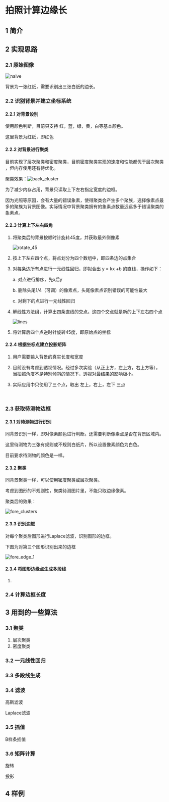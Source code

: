 # 拍照计算边缘长

## 1 简介

## 2 实现思路

### 2.1  原始图像

![naive](images/naive.JPG)

背景为一张红纸，需要识别出三张白纸的边长。



### 2.2 识别背景并建立坐标系统

#### 2.2.1 对背景设别

使用颜色判断，目前只支持  红，蓝，绿，黄，白等基本颜色。

这里背景为红纸，即红色

#### 2.2.2 对背景进行聚类

目前实现了层次聚类和密度聚类，目前密度聚类实现的速度和性能都优于层次聚类 ，但内存使用还有待优化。

聚类效果：![back_cluster](images/back_cluster.jpg)

为了减少内存占用，背景只读取上下左右指定宽度的边框。

因为光照等原因，会有大量的错误象素，使得聚类会产生多个聚族，选择像素点最多的聚族为背景图像。实际情况中背景聚类拥有的象素点数量远远多于错误聚类的象素点。

#### 2.2.3 计算上下左右四角

1. 将聚类后的背景按顺时针旋转45度，并获取最外侧像素

   ![rotate_45](images/rotate_45.jpg)

2. 按上下左右四个点，将点划分为四个数组中，即四条边的点集合

3. 对每条边所有点进行一元线性回归，即拟合出 y = kx +b 的直线，操作如下：

   a. 对点进行排序，先x后y

   b. 删除头尾1/4（可调）的像素点，头尾像素点识别错误的可能性最大

   c. 对剩下的点进行一元线性回归

4. 解线性方法组，计算出四条直线的交点。这四个交点就是新的上下左右四个点

   ![lines](images/lines.jpg)

5. 将计算后四个点逆时针旋转45度，即原始点的坐标

#### 2.2.4 根据坐标点建立投影矩阵

1. 用户需要输入背景的真实长度和宽度

2. 目前没有考虑到透视情况。经过多次实验（从正上方，左上方，右上方等），当拍照角度不是特别倾斜的情况下，透视对最结果的影响极小。

3. 实际应用中只使用了三个点，取出 左上，右上，左下  三点

   ​

### 2.3 获取待测物边框

#### 2.3.1 对待测物进行识别

同背景识别一样，即对像素颜色进行判断。还需要判断像素点是否在背景区域内。

这里待测物为三张有规则或不规则白纸片，所以设置像素颜色为白色。

目前要求待测物的颜色是一样。

#### 2.3.2 聚类

同背景聚类一样，可以使用密度聚类或层次聚类。

考虑到图形的不规则性，聚类待测图片里，不能只取边缘像素。

聚类后的效果：

![fore_clusters](images/fore_clusters.jpg)

#### 2.3.3 识别边框

对每个聚类后图形进行Laplace滤波，识别图形的边框。

下图为对第三个图形识别出来的边框

![fore_edge_1](images/fore_edge_1.jpg)

#### 2.3.4 将图形边缘点生成多段线

1. ​

### 2.4 计算边框长度




## 3 用到的一些算法

### 3.1 聚类

1. 层次聚类
2. 密度聚类

### 3.2 一元线性回归

### 3.3 多段线生成

### 3.4 滤波

高斯滤波

Laplace滤波

### 3.5 插值

B样条插值

### 3.6 矩阵计算

旋转

投影



## 4 样例
